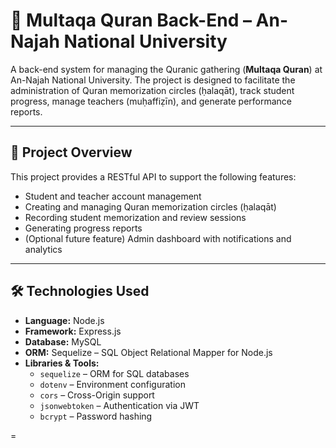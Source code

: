 # 📖 Multaqa Quran Back-End – An-Najah National University

A back-end system for managing the Quranic gathering (**Multaqa Quran**) at An-Najah National University. The project is designed to facilitate the administration of Quran memorization circles (ḥalaqāt), track student progress, manage teachers (muḥaffiẓīn), and generate performance reports.

---

## 📌 Project Overview

This project provides a RESTful API to support the following features:

- Student and teacher account management
- Creating and managing Quran memorization circles (ḥalaqāt)
- Recording student memorization and review sessions
- Generating progress reports
- (Optional future feature) Admin dashboard with notifications and analytics

---

## 🛠️ Technologies Used

- **Language:** Node.js
- **Framework:** Express.js
- **Database:** MySQL
- **ORM:** Sequelize – SQL Object Relational Mapper for Node.js
- **Libraries & Tools:**
  - `sequelize` – ORM for SQL databases
  - `dotenv` – Environment configuration
  - `cors` – Cross-Origin support
  - `jsonwebtoken` – Authentication via JWT
  - `bcrypt` – Password hashing

=
